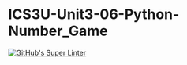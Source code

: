 # ICS3U-Unit3-06-Python-Number_Game

[![GitHub's Super Linter](https://github.com/liam-fletcher1/ICS3U-Unit3-06-Python-Number_Game/workflows/GitHub's%20Super%20Linter/badge.svg)](https://github.com/liam-fletcher1/ICS3U-Unit3-06-Python-Number_Game/actions)
